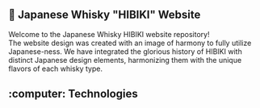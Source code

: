 <h2>🥃 Japanese Whisky "HIBIKI" Website</h2>
<p>Welcome to the Japanese Whisky HIBIKI website repository! <br>
  The website design was created with an image of harmony to fully utilize Japanese-ness. 
  We have integrated the glorious history of HIBIKI with distinct Japanese design elements, harmonizing them with the unique flavors of each whisky type.
</p>

<h2>:computer: Technologies</h2>
